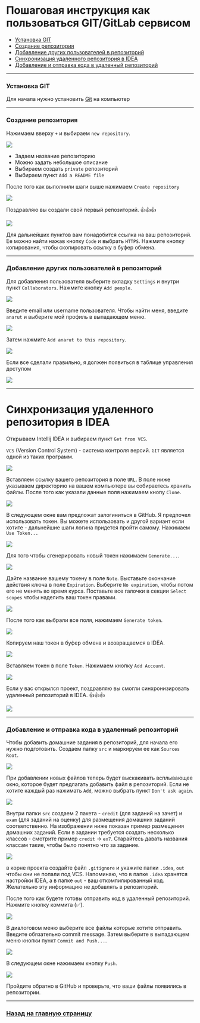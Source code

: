 # Пошаговая инструкция как пользоваться GIT/GitLab сервисом

- [Установка GIT](#Установка-GIT)
- [Создание репозитория](#Создание-репозитория)
- [Добавление других пользователей в репозиторий](#Добавление-других-пользователей-в-репозиторий)
- [Синхронизация удаленного репозитория в IDEA](#Синхронизация-удаленного-репозитория-в-IDEA)
- [Добавление и отправка кода в удаленный репозиторий](#Добавление-и-отправка-кода-в-удаленный-репозиторий)

---

### Установка GIT

Для начала нужно установить [Git](https://git-scm.com/downloads) на компьютер

---

### Создание репозитория

Нажимаем вверху `+` и выбираем `new repository`.

![](./git-create-repo-01.png)

 - Задаем название репозиторию
 - Можно задать небольшое описание
 - Выбираем создать `private` репозиторий
 - Выбираем пункт `Add a README file`

После того как выполнили шаги выше нажимаем `Create repository`

![](./git-create-repo-02.png)

Поздравляю вы создали свой первый репозиторий. :+1::+1::+1:

![](./git-create-repo-03.png)

Для дальнейших пунктов вам понадобится ссылка на ваш репозиторий. 
Ее можно найти нажав кнопку `Code` и выбрать `HTTPS`.
Нажмите кнопку копирования, чтобы скопировать ссылку в буфер обмена.

---

### Добавление других пользователей в репозиторий

Для добавления пользователя выберите вкладку `Settings` и внутри пункт `Collaborators`.
Нажмите кнопку `Add people`. 

![](./git-add-user-01.png)

Введите email или username пользователя.
Чтобы найти меня, введите `anarut` и выберите мой профиль в выпадающем меню.

![](./git-add-user-02.png)

Затем нажмите `Add anarut to this repository`.

![](./git-add-user-03.png)

Если все сделали правильно, я должен появиться в таблице управления доступом

![](./git-add-user-04.png)

---

# Синхронизация удаленного репозитория в IDEA

Открываем Intellij IDEA и выбираем пункт `Get from VCS`.

`VCS` (Version Control System) - система контроля версий. `GIT` является одной из таких программ.

![](./git-checkout-repo-01.png)

Вставляем ссылку вашего репозитория в поле `URL`.
В поле ниже указываем директорию на вашем компьютере вы собираетесь хранить файлы.
После того как указали данные поля нажимаем кнопу `Clone`.

![](./git-checkout-repo-02.png)

В следующем окне вам предложат залогиниться в GitHub.
Я предпочел использовать токен.
Вы можете использовать и другой вариант если хотите - дальнейшие шаги логина придется пройти самому.
Нажимаем `Use Token...`

![](./git-checkout-repo-03.png)

Для того чтобы сгенерировать новый токен нажимаем `Generate...`.

![](./git-checkout-repo-04.png)

Дайте название вашему токену в поле `Note`. 
Выставьте окончание действия ключа в поле `Expiration`.
Выберите `No expiration`, чтобы потом его не менять во время курса.
Поставьте все галочки в секции `Select scopes` чтобы наделить ваш токен правами.

![](./git-checkout-repo-05.png)

После того как выбрали все поля, нажимаем `Generate token`.

![](./git-checkout-repo-06.png)

Копируем наш токен в буфер обмена и возвращаемся в IDEA.

![](./git-checkout-repo-07.png)

Вставляем токен в поле `Token`.
Нажимаем кнопку `Add Account`.

![](./git-checkout-repo-08.png)

Если у вас открылся проект, поздравляю вы смогли синхронизировать удаленный репозиторий в IDEA. :+1::+1::+1:

![](./git-checkout-repo-09.png)

---

### Добавление и отправка кода в удаленный репозиторий

Чтобы добавить домашние задания в репозиторий, для начала его нужно подготовить.
Создаем папку `src` и маркируем ее как `Sources Root`.

![](./git-commit-push-01.png)

При добавлении новых файлов теперь будет выскакивать всплывающее окно, которое будет предлагать добавить файл в репозиторий.
Если не хотите каждый раз нажимать `Add`, можно выбрать пункт `Don't ask again`.

![](./git-commit-push-02.png)

Внутри папки `src` создаем 2 пакета - `credit` (для заданий на зачет) и `exam` (для заданий на оценку) для размещения домашних заданий соответственно.
На изображении ниже показан пример размещения домашних заданий.
Если в задании требуется создать несколько классов - смотрите пример `credit` -> `ex7`.
Старайтесь давать названия классам такие, чтобы было понятно что за задание.

![](./git-commit-push-03.png)

в корне проекта создайте файл `.gitignore` и укажите папки `.idea`, `out` чтобы они не попали под VCS.
Напоминаю, что в папке `.idea` хранятся настройки IDEA, a в папке `out` - ваш откомпилированный код.
Желательно эту информацию не добавлять в репозиторий.

После того как будете готовы отправить код в удаленный репозиторий.
Нажмите кнопку коммита (:white_check_mark:).

![](./git-commit-push-04.png)

В диалоговом меню выберите все файлы которые хотите отправить.
Введите обязательно commit message.
Затем выберите в выпадающем меню кнопки пункт `Commit and Push...`.

![](./git-commit-push-05.png)

В следующем окне нажимаем кнопку `Push`.

![](./git-commit-push-06.png)

Пройдите обратно в GitHub и проверьте, что ваши файлы появились в репозитории.

---

### [Назад на главную страницу](../README.md)